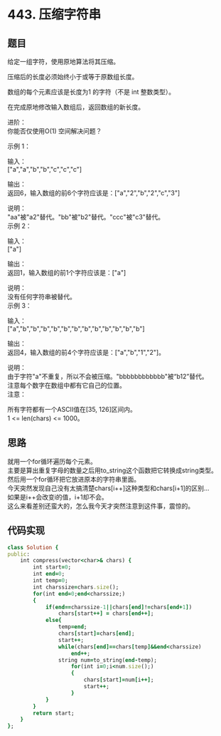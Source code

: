 # 443. 压缩字符串
## 题目

给定一组字符，使用原地算法将其压缩。  

压缩后的长度必须始终小于或等于原数组长度。  

数组的每个元素应该是长度为1 的字符（不是 int 整数类型）。  

在完成原地修改输入数组后，返回数组的新长度。  

进阶：  
你能否仅使用O(1) 空间解决问题？  

示例 1：  

输入：  
["a","a","b","b","c","c","c"]  

输出：    
返回6，输入数组的前6个字符应该是：["a","2","b","2","c","3"]  

说明：  
"aa"被"a2"替代。"bb"被"b2"替代。"ccc"被"c3"替代。  
示例 2：  

输入：  
["a"]  

输出：  
返回1，输入数组的前1个字符应该是：["a"]  

说明：  
没有任何字符串被替代。  
示例 3：  

输入：  
["a","b","b","b","b","b","b","b","b","b","b","b","b"]  

输出：  
返回4，输入数组的前4个字符应该是：["a","b","1","2"]。  

说明：  
由于字符"a"不重复，所以不会被压缩。"bbbbbbbbbbbb"被“b12”替代。  
注意每个数字在数组中都有它自己的位置。  
注意：  

所有字符都有一个ASCII值在[35, 126]区间内。  
1 <= len(chars) <= 1000。  
## 思路
就用一个for循环遍历每个元素。  
主要是算出重复字母的数量之后用to_string这个函数把它转换成string类型。  
然后用一个for循环把它放进原本的字符串里面。  
今天突然发现自己没有太搞清楚chars[i++]这种类型和chars[i+1]的区别…  
如果是i++会改变i的值，i+1却不会。  
这么来看差别还蛮大的，怎么我今天才突然注意到这件事，震惊的。  
## 代码实现
```ruby
class Solution {
public:
    int compress(vector<char>& chars) {
        int start=0;
        int end=0;
        int temp=0;
        int charssize=chars.size();
        for(int end=0;end<charssize;)
        {
            if(end==charssize-1||chars[end]!=chars[end+1])
                chars[start++] = chars[end++]; 
            else{
                temp=end;
                chars[start]=chars[end];
                start++;
                while(chars[end]==chars[temp]&&end<charssize)
                    end++;
                string num=to_string(end-temp);
                    for(int i=0;i<num.size();)
                    {
                        chars[start]=num[i++];
                        start++;
                    }
            }
        }
        return start;
    }
};
```
